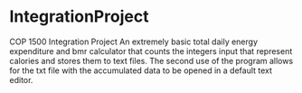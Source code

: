 # IntegrationProject
COP 1500 Integration Project
An extremely basic total daily energy expenditure and bmr calculator
that counts the integers input that represent calories and stores them
to text files. The second use of the program allows for the txt file
with the accumulated data to be opened in a default text editor.
